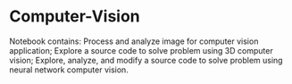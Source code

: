 # Computer-Vision
Notebook contains:
Process and analyze image for computer vision application; 
Explore a source code to solve problem using 3D computer vision; 
Explore, analyze, and modify a source code to solve problem using neural network computer vision.
